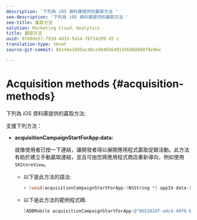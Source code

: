 ```yaml
---
description: '下列為 iOS 資料庫提供的贏取方法 '
seo-description: '下列為 iOS 資料庫提供的贏取方法 '
seo-title: 贏取方法
solution: Marketing Cloud、Analytics
title: 贏取方法
uuid: 6f88de57-793d-4d33-9a54-f6714289 d2 c
translation-type: tm+mt
source-git-commit: 06144a1695ac40ce984656491456968888f9e96e

---
```



# Acquisition methods {#acquisition-methods}

下列為 iOS 資料庫提供的贏取方法:

支援下列方法：

* **acquisitionCampaignStartForApp:data:**

   就像使用者已按一下連結，讓開發者得以展開應用程式贏取促銷活動。此方法有助於建立手動贏取連結，並且可由您將應用程式商店重新導向，例如使用 `SKStoreView`。

   * 以下是此方法的語法:

      ```objective-c
      + (void)acquisitionCampaignStartForApp:(NSString *) appId data:(NSDictionary *)data; 
      ```

   * 以下是此方法的範例程式碼:

      ```objective-c
      [ADBMobile acquisitionCampaignStartForApp:@"0652024f-adcd-49f9-9bd7-2552a4564d2f" data:@{@"custom.key":@"value"}]; 
      ```


